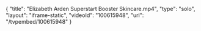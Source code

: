 {
    "title": "Elizabeth Arden Superstart Booster Skincare.mp4",
    "type": "solo",
    "layout": "iframe-static",
    "videoId": "100615948",
    "url": "\/tvpembed\/100615948"
}